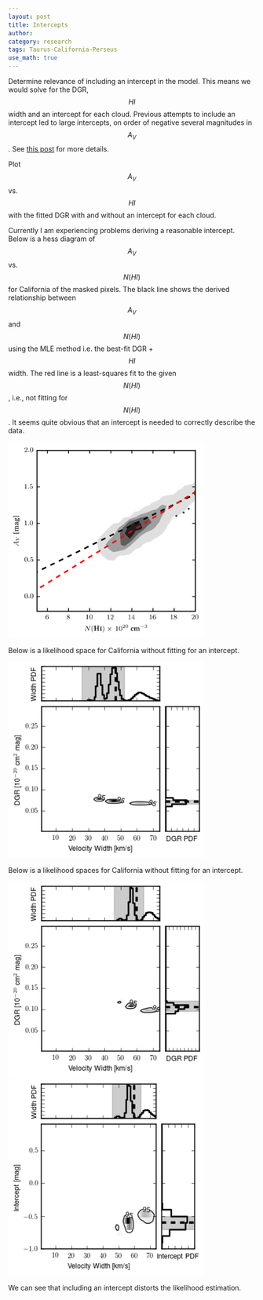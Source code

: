 ```yaml
---
layout: post
title: Intercepts
author:
category: research
tags: Taurus-California-Perseus
use_math: true
---
```


Determine relevance of including an intercept in the model. This means we would
solve for the DGR, $$HI$$ width and an intercept for each cloud.  Previous
attempts to include an intercept led to large intercepts, on order of negative
several magnitudes in $$A_V$$. See [this
post](/2015/03/31/Paper-Comments-2/#intercept-discussion) for more details.

Plot $$A_V$$ vs. $$HI$$ with the fitted DGR with and without an intercept for
each cloud. 


Currently I am experiencing problems deriving a reasonable intercept. Below is
a hess diagram of $$A_V$$ vs. $$N(HI)$$ for California of the masked pixels.
The black line shows the derived relationship between $$A_V$$ and $$N(HI)$$
using the MLE method i.e. the best-fit DGR + $$HI$$ width. The red line is a
least-squares fit to the given $$N(HI)$$, i.e., not fitting for $$N(HI)$$. It
seems quite obvious that an intercept is needed to correctly describe the data.


<img src="/images/2015-05-30/california_av_vs_nhi_planck.png" height="400" width="400" />

Below is a likelihood space for California without fitting for an intercept.

<img src="/images/2015-05-30/likelihood_noint_wd.png" height="400" width="400" />


Below is a likelihood spaces for California without fitting for an intercept.


<img src="/images/2015-05-30/likelihood_int_wd.png" height="400" width="400" />

<img src="/images/2015-05-30/likelihood_int_wi.png" height="400" width="400" />

We can see that including an intercept distorts the likelihood estimation.


